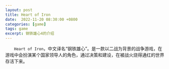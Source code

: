 ```yaml
---
layout: post
title: Heart of Iron
date:  2022-11-20 08:30:00 +0800
categories: [game]
tags: game
excerpt: 钢铁雄心4的介绍
---
```


&emsp;&emsp;`Heart of Iron`，中文译名“钢铁雄心”。是一款以二战为背景的战争游戏，在游戏中会扮演某个国家领导人的角色，通过决策和建设，在被战火烧得通红的世界存活下来。
